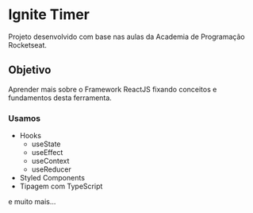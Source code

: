 # Ignite Timer

Projeto desenvolvido com base nas aulas da Academia de Programação Rocketseat.

## Objetivo

Aprender mais sobre o Framework ReactJS fixando conceitos e fundamentos desta ferramenta.

### Usamos

- Hooks
  - useState
  - useEffect
  - useContext
  - useReducer
- Styled Components
- Tipagem com TypeScript

e muito mais...